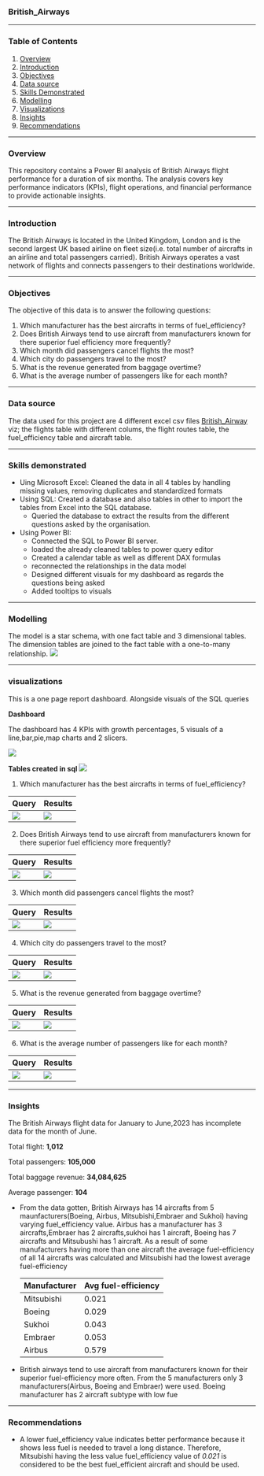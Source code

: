 ### British_Airways

---
### Table of Contents
1.  [Overview](#overview)
2. [Introduction](#introduction)
3. [Objectives](#objectives)
4. [Data source](#data-source)
5. [Skills Demonstrated](#skills-demonstrated)
6. [Modelling](#modelling)
7. [Visualizations](#visualizations)
8. [Insights](#insights)
9. [Recommendations](#recommendations)

---
### Overview
This repository contains a Power BI analysis of British Airways flight performance for a duration of six months. The analysis covers key performance indicators (KPIs), flight operations, and financial performance to provide actionable insights.

---
### Introduction
The British Airways is located in the United Kingdom, London and is the second largest UK based airline on fleet size(i.e. total number of aircrafts in an airline and total passengers carried). British Airways operates a vast network of flights and connects passengers to their destinations worldwide. 

---
### Objectives
The objective of this data is to answer the following questions:
1. Which manufacturer has the best aircrafts in terms of fuel_efficiency?
2. Does British Airways tend to use aircraft from manufacturers known for there superior fuel efficiency more frequently?
3. Which month did passengers cancel flights the most?
4. Which city do passengers travel to the most?
5. What is the revenue generated from baggage overtime?
6. What is the average number of passengers like for each month?
   
---
### Data source
The data used for this project are 4 different excel csv files [British_Airway](https://kaggle.com) viz; the flights table with different colums, the flight routes table, the fuel_efficiency table and aircraft table.

---
### Skills demonstrated
- Uing Microsoft Excel: Cleaned the data in all 4 tables by handling missing values, removing duplicates and standardized formats
- Using SQL: Created a database and also tables in other to import the tables from Excel into the SQL database.
  -  Queried the database to extract the results from the different questions asked by the organisation.
- Using Power BI:
  - Connected the SQL to Power BI server.
  - loaded the already cleaned tables to power query editor
  - Created a calendar table as well as different DAX formulas
  - reconnected the relationships in the data model
  - Designed different visuals for my dashboard as regards the questions being asked
  - Added tooltips to visuals
  
--- 
### Modelling
The model is a star schema, with one fact table and 3 dimensional tables. The dimension tables are joined to the fact table with a one-to-many relationship.
![](img/model.png)

---
### visualizations
This is a one page report dashboard. Alongside visuals of the SQL queries

**Dashboard**

The dashboard has 4 KPIs with growth percentages, 5 visuals of a line,bar,pie,map charts and 2 slicers.

![](img/BA_dashboard.png)

**Tables created in sql**
![](img/Tables.png)

1. Which manufacturer has the best aircrafts in terms of fuel_efficiency?

| Query                        |                      Results |
|----------------------------- | -----------------------------|
|![](img/Q1.png)               |        ![](img/Q1_answer.png)|


2. Does British Airways tend to use aircraft from manufacturers known for there superior fuel efficiency more frequently?

| Query                        |                      Results |
|----------------------------- | -----------------------------|
|![](img/Q2.png)               |        ![](img/Q2_answer.png)|

3. Which month did passengers cancel flights the most?
   
| Query                        |                      Results |
|----------------------------- | -----------------------------|
|![](img/Q3.png)               |        ![](img/Q3_answer.png)|

4. Which city do passengers travel to the most?
   
| Query                        |                      Results |
|----------------------------- | -----------------------------|
|![](img/Q4.png)               |        ![](img/Q4_answer.png)|

5. What is the revenue generated from baggage overtime?
   
| Query                        |                      Results |
|----------------------------- | -----------------------------|
|![](img/Q5.png)               |        ![](img/Q5_answer.png)|

6. What is the average number of passengers like for each month?
    
| Query                        |                      Results |
|----------------------------- | -----------------------------|
|![](img/Q6.png)               |        ![](img/Q6_answer.png)|

---
### Insights
The British Airways flight data for January to June,2023 has incomplete data for the month of June.

Total flight: **1,012**

Total passengers: **105,000**

Total baggage revenue: **34,084,625**

Average passenger: **104**

- From the data gotten, British Airways has 14 aircrafts from 5 maunfacturers(Boeing, Airbus, Mitsubishi,Embraer and Sukhoi) having varying fuel_efficiency value.
Airbus has a manufacturer has 3 aircrafts,Embraer has 2 aircrafts,sukhoi has 1 aircraft, Boeing has 7 aircrafts and Mitsubushi has 1 aircraft. As a result of some manufacturers having more than one aircraft the average fuel-efficiency of all 14 aircrafts was calculated and Mitsubishi had the lowest average fuel-efficiency

  | Manufacturer  | Avg fuel-efficiency |
  | --------------|-------------------- |
  | Mitsubishi    |	0.021              |
  | Boeing	      |  0.029              |
  | Sukhoi	      |  0.043              |
  | Embraer	      |  0.053              |
  | Airbus	      |  0.579              |

- British airways tend to use aircraft  from manufacturers known for their superior fuel-efficiency more often. From the 5 manufacturers only 3 manufacturers(Airbus, Boeing and Embraer) were used. Boeing manufacturer has 2 aircraft subtype with low fue

---
### Recommendations
- A lower fuel_efficiency value indicates better performance because it shows less fuel is needed to travel a long distance. Therefore, Mitsubishi having the less value fuel_efficiency value of *0.021* is considered to be the best fuel_efficient aircraft and should be used.

